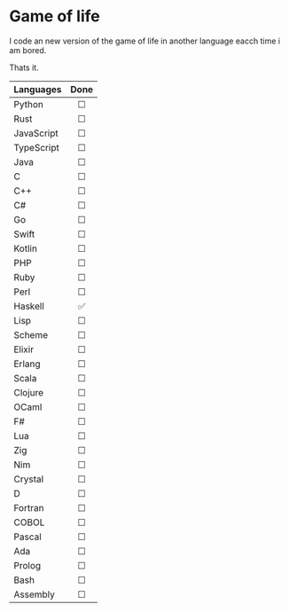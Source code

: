 # Game of life

I code an new version of the game of life in another language eacch time i am bored.

Thats it.

| Languages  | Done |
| ---------- | :--: |
| Python     |  ☐   |
| Rust       |  ☐   |
| JavaScript |  ☐   |
| TypeScript |  ☐   |
| Java       |  ☐   |
| C          |  ☐   |
| C++        |  ☐   |
| C#         |  ☐   |
| Go         |  ☐   |
| Swift      |  ☐   |
| Kotlin     |  ☐   |
| PHP        |  ☐   |
| Ruby       |  ☐   |
| Perl       |  ☐   |
| Haskell    |  ✅  |
| Lisp       |  ☐   |
| Scheme     |  ☐   |
| Elixir     |  ☐   |
| Erlang     |  ☐   |
| Scala      |  ☐   |
| Clojure    |  ☐   |
| OCaml      |  ☐   |
| F#         |  ☐   |
| Lua        |  ☐   |
| Zig        |  ☐   |
| Nim        |  ☐   |
| Crystal    |  ☐   |
| D          |  ☐   |
| Fortran    |  ☐   |
| COBOL      |  ☐   |
| Pascal     |  ☐   |
| Ada        |  ☐   |
| Prolog     |  ☐   |
| Bash       |  ☐   |
| Assembly   |  ☐   |
